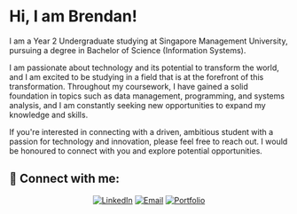 <!-- ### Hi there 👋 -->

<h1>Hi, I am Brendan!</h1>

I am a Year 2 Undergraduate studying at Singapore Management University, pursuing a degree in Bachelor of Science (Information Systems).

I am passionate about technology and its potential to transform the world, and I am excited to be studying in a field that is at the forefront of this transformation. Throughout my coursework, I have gained a solid foundation in topics such as data management, programming, and systems analysis, and I am constantly seeking new opportunities to expand my knowledge and skills.

If you're interested in connecting with a driven, ambitious student with a passion for technology and innovation, please feel free to reach out. I would be honoured to connect with you and explore potential opportunities.

<h2> 🤳 Connect with me:</h2>

<p align="center">
  <a href="https://www.linkedin.com/in/brendan-khow/"><img alt="LinkedIn" src="https://img.shields.io/badge/LinkedIn-%230077B5.svg?&style=for-the-badge&logo=linkedin&logoColor=white"/></a>
  <a href="mailto:brendankhow@example.com"><img alt="Email" src="https://img.shields.io/badge/Email-%23D14836.svg?&style=for-the-badge&logo=gmail&logoColor=white"/></a>
  <a href="https://brendankhow.github.io/"><img alt="Portfolio" src="https://img.shields.io/badge/Portfolio-%23FFA500.svg?&style=for-the-badge&logo=portfolio&logoColor=white"/></a>
</p>

<!--
**brendankhow/brendankhow** is a ✨ _special_ ✨ repository because its `README.md` (this file) appears on your GitHub profile.

Here are some ideas to get you started:

- 🔭 I’m currently working on ...
- 🌱 I’m currently learning ...
- 👯 I’m looking to collaborate on ...
- 🤔 I’m looking for help with ...
- 💬 Ask me about ...
- 📫 How to reach me: ...
- 😄 Pronouns: ...
- ⚡ Fun fact: ...
-->
